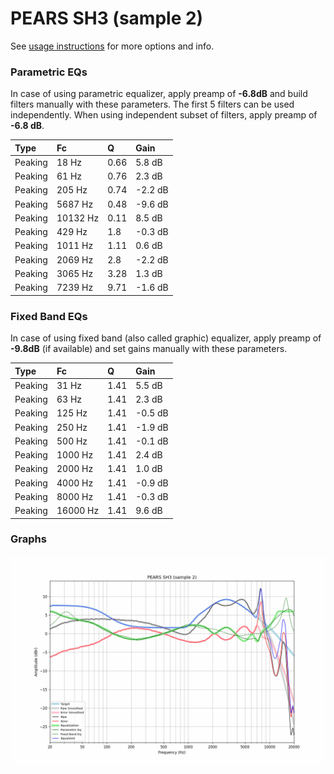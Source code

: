 # PEARS SH3 (sample 2)
See [usage instructions](https://github.com/jaakkopasanen/AutoEq#usage) for more options and info.

### Parametric EQs
In case of using parametric equalizer, apply preamp of **-6.8dB** and build filters manually
with these parameters. The first 5 filters can be used independently.
When using independent subset of filters, apply preamp of **-6.8 dB**.

| Type    | Fc       |    Q | Gain    |
|:--------|:---------|:-----|:--------|
| Peaking | 18 Hz    | 0.66 | 5.8 dB  |
| Peaking | 61 Hz    | 0.76 | 2.3 dB  |
| Peaking | 205 Hz   | 0.74 | -2.2 dB |
| Peaking | 5687 Hz  | 0.48 | -9.6 dB |
| Peaking | 10132 Hz | 0.11 | 8.5 dB  |
| Peaking | 429 Hz   | 1.8  | -0.3 dB |
| Peaking | 1011 Hz  | 1.11 | 0.6 dB  |
| Peaking | 2069 Hz  | 2.8  | -2.2 dB |
| Peaking | 3065 Hz  | 3.28 | 1.3 dB  |
| Peaking | 7239 Hz  | 9.71 | -1.6 dB |

### Fixed Band EQs
In case of using fixed band (also called graphic) equalizer, apply preamp of **-9.8dB**
(if available) and set gains manually with these parameters.

| Type    | Fc       |    Q | Gain    |
|:--------|:---------|:-----|:--------|
| Peaking | 31 Hz    | 1.41 | 5.5 dB  |
| Peaking | 63 Hz    | 1.41 | 2.3 dB  |
| Peaking | 125 Hz   | 1.41 | -0.5 dB |
| Peaking | 250 Hz   | 1.41 | -1.9 dB |
| Peaking | 500 Hz   | 1.41 | -0.1 dB |
| Peaking | 1000 Hz  | 1.41 | 2.4 dB  |
| Peaking | 2000 Hz  | 1.41 | 1.0 dB  |
| Peaking | 4000 Hz  | 1.41 | -0.9 dB |
| Peaking | 8000 Hz  | 1.41 | -0.3 dB |
| Peaking | 16000 Hz | 1.41 | 9.6 dB  |

### Graphs
![](./PEARS%20SH3%20(sample%202).png)